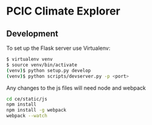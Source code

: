 # PCIC Climate Explorer

## Development

To set up the Flask server use Virtualenv:

```bash
$ virtualenv venv
$ source venv/bin/activate
(venv)$ python setup.py develop
(venv)$ python scripts/devserver.py -p <port>
```

Any changes to the js files will need node and webpack

```bash  
cd ce/static/js
npm install
npm install -g webpack
webpack --watch
```    
